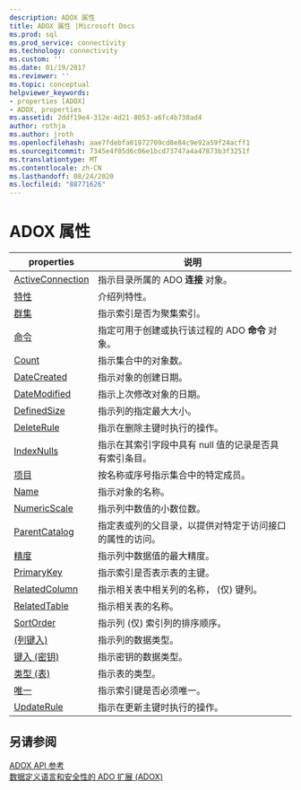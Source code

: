 ```yaml
---
description: ADOX 属性
title: ADOX 属性 |Microsoft Docs
ms.prod: sql
ms.prod_service: connectivity
ms.technology: connectivity
ms.custom: ''
ms.date: 01/19/2017
ms.reviewer: ''
ms.topic: conceptual
helpviewer_keywords:
- properties [ADOX]
- ADOX, properties
ms.assetid: 2ddf19e4-312e-4d21-8053-a6fc4b738ad4
author: rothja
ms.author: jroth
ms.openlocfilehash: aae7fdebfa01972709cd8e84c9e92a59f24acff1
ms.sourcegitcommit: 7345e4f05d6c06e1bcd73747a4a47873b3f3251f
ms.translationtype: MT
ms.contentlocale: zh-CN
ms.lasthandoff: 08/24/2020
ms.locfileid: "88771626"
---
```

# <a name="adox-properties"></a>ADOX 属性

|properties|说明|  
|-|-|  
|[ActiveConnection](./activeconnection-property-adox.md)|指示目录所属的 ADO **连接** 对象。|  
|[特性](./attributes-property-adox.md)|介绍列特性。|  
|[群集](./clustered-property-adox.md)|指示索引是否为聚集索引。|  
|[命令](./command-property-adox.md)|指定可用于创建或执行该过程的 ADO **命令** 对象。|  
|[Count](../ado-api/count-property-ado.md)|指示集合中的对象数。|  
|[DateCreated](./datecreated-property-adox.md)|指示对象的创建日期。|  
|[DateModified](./datemodified-property-adox.md)|指示上次修改对象的日期。|  
|[DefinedSize](./definedsize-property-adox.md)|指示列的指定最大大小。|  
|[DeleteRule](./deleterule-property-adox.md)|指示在删除主键时执行的操作。|  
|[IndexNulls](./indexnulls-property-adox.md)|指示在其索引字段中具有 null 值的记录是否具有索引条目。|  
|[项目](../ado-api/item-property-ado.md)|按名称或序号指示集合中的特定成员。|  
|[Name](./name-property-adox.md)|指示对象的名称。|  
|[NumericScale](./numericscale-property-adox.md)|指示列中数值的小数位数。|  
|[ParentCatalog](./parentcatalog-property-adox.md)|指定表或列的父目录，以提供对特定于访问接口的属性的访问。|  
|[精度](./precision-property-adox.md)|指示列中数据值的最大精度。|  
|[PrimaryKey](./primarykey-property-adox.md)|指示索引是否表示表的主键。|  
|[RelatedColumn](./relatedcolumn-property-adox.md)|指示相关表中相关列的名称， (仅) 键列。|  
|[RelatedTable](./relatedtable-property-adox.md)|指示相关表的名称。|  
|[SortOrder](./sortorder-property-adox.md)|指示列 (仅) 索引列的排序顺序。|  
|[ (列键入) ](./type-property-column-adox.md)|指示列的数据类型。|  
|[键入 (密钥) ](./type-property-key-adox.md)|指示密钥的数据类型。|  
|[类型 (表) ](./type-property-table-adox.md)|指示表的类型。|  
|[唯一](./unique-property-adox.md)|指示索引键是否必须唯一。|  
|[UpdateRule](./updaterule-property-adox.md)|指示在更新主键时执行的操作。|  
  
## <a name="see-also"></a>另请参阅  
 [ADOX API 参考](./adox-object-model.md?view=sql-server-ver15)   
 [数据定义语言和安全性的 ADO 扩展 (ADOX)](../../guide/extensions/ado-extensions-for-data-definition-language-and-security-adox.md)